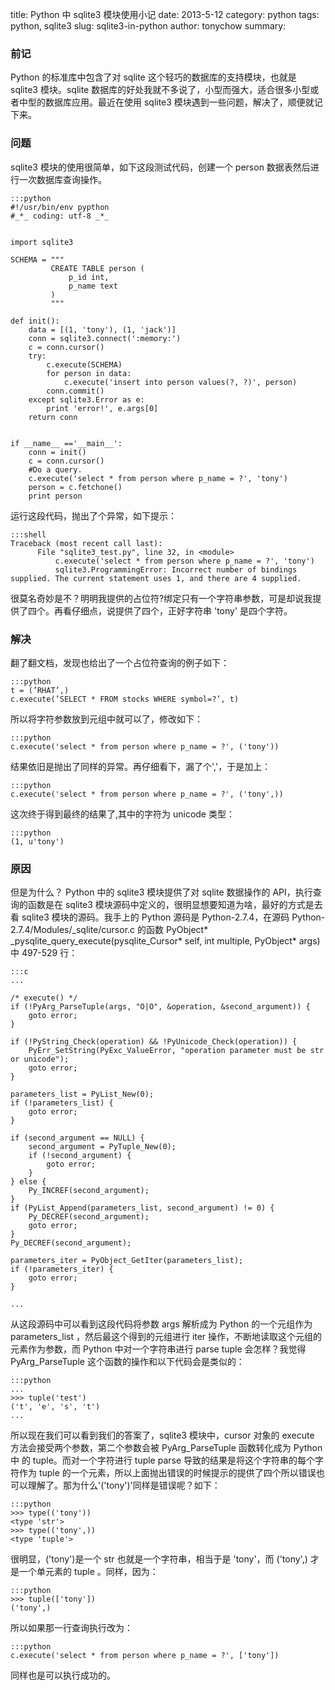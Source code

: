 title: Python 中 sqlite3 模块使用小记
date: 2013-5-12
category: python
tags: python, sqlite3
slug: sqlite3-in-python
author: tonychow
summary: 

### 前记

Python 的标准库中包含了对 sqlite 这个轻巧的数据库的支持模块，也就是 sqlite3 模块。sqlite 数据库的好处我就不多说了，小型而强大，适合很多小型或者中型的数据库应用。最近在使用 sqlite3 模块遇到一些问题，解决了，顺便就记下来。



### 问题

sqlite3 模块的使用很简单，如下这段测试代码，创建一个 person 数据表然后进行一次数据库查询操作。

    :::python
    #!/usr/bin/env pypthon
    #_*_ coding: utf-8 _*_


    import sqlite3
    
    SCHEMA = """
             CREATE TABLE person (
                 p_id int,
                 p_name text
             )
             """
    
    def init():
        data = [(1, 'tony'), (1, 'jack')]
        conn = sqlite3.connect(':memory:')
        c = conn.cursor()
        try:
            c.execute(SCHEMA)
            for person in data:
                c.execute('insert into person values(?, ?)', person)
            conn.commit()
        except sqlite3.Error as e:
            print 'error!', e.args[0]
        return conn


    if __name__ =='__main__':
        conn = init()
        c = conn.cursor()
        #Do a query.
        c.execute('select * from person where p_name = ?', 'tony')
        person = c.fetchone()
        print person

运行这段代码，抛出了个异常，如下提示：

    :::shell
    Traceback (most recent call last):
          File "sqlite3_test.py", line 32, in <module>
              c.execute('select * from person where p_name = ?', 'tony')
              sqlite3.ProgrammingError: Incorrect number of bindings supplied. The current statement uses 1, and there are 4 supplied.

很莫名奇妙是不？明明我提供的占位符?绑定只有一个字符串参数，可是却说我提供了四个。再看仔细点，说提供了四个，正好字符串 'tony' 是四个字符。

### 解决

翻了翻文档，发现也给出了一个占位符查询的例子如下：

    :::python
    t = (’RHAT’,)
    c.execute(’SELECT * FROM stocks WHERE symbol=?’, t)

所以将字符参数放到元组中就可以了，修改如下：

    :::python
    c.execute('select * from person where p_name = ?', ('tony'))

结果依旧是抛出了同样的异常。再仔细看下，漏了个','，于是加上：

    :::python
    c.execute('select * from person where p_name = ?', ('tony',))

这次终于得到最终的结果了,其中的字符为 unicode 类型：

    :::python
    (1, u'tony')

### 原因

但是为什么？ Python 中的 sqlite3 模块提供了对 sqlite 数据操作的 API，执行查询的函数是在 sqlite3 模块源码中定义的，很明显想要知道为啥，最好的方式是去看 sqlite3 模块的源码。我手上的 Python 源码是 Python-2.7.4，在源码 Python-2.7.4/Modules/_sqlite/cursor.c 的函数 PyObject* _pysqlite_query_execute(pysqlite_Cursor* self, int multiple, PyObject* args) 中 497-529 行：

    :::c
    ...
    
    /* execute() */
    if (!PyArg_ParseTuple(args, "O|O", &operation, &second_argument)) {
        goto error;
    }
    
    if (!PyString_Check(operation) && !PyUnicode_Check(operation)) {
        PyErr_SetString(PyExc_ValueError, "operation parameter must be str or unicode");
        goto error;
    }
    
    parameters_list = PyList_New(0);
    if (!parameters_list) {
        goto error;
    }
    
    if (second_argument == NULL) {
        second_argument = PyTuple_New(0);
        if (!second_argument) {
            goto error;
        }
    } else {
        Py_INCREF(second_argument);
    }
    if (PyList_Append(parameters_list, second_argument) != 0) {
        Py_DECREF(second_argument);
        goto error;
    }
    Py_DECREF(second_argument);
    
    parameters_iter = PyObject_GetIter(parameters_list);
    if (!parameters_iter) {
        goto error;
    }
    
    ...

从这段源码中可以看到这段代码将参数 args 解析成为 Python 的一个元组作为 parameters_list ，然后最这个得到的元组进行 iter 操作，不断地读取这个元组的元素作为参数，而 Python 中对一个字符串进行 parse tuple 会怎样？我觉得 PyArg_ParseTuple 这个函数的操作和以下代码会是类似的：

    :::python
    ...
    >>> tuple('test')
    ('t', 'e', 's', 't')
    ...

所以现在我们可以看到我们的答案了，sqlite3 模块中，cursor 对象的 execute 方法会接受两个参数，第二个参数会被 PyArg_ParseTuple 函数转化成为 Python中 的 tuple。而对一个字符进行 tuple parse 导致的结果是将这个字符串的每个字符作为 tuple 的一个元素，所以上面抛出错误的时候提示的提供了四个所以错误也可以理解了。那为什么'('tony')'同样是错误呢？如下：

    :::python
    >>> type(('tony'))
    <type 'str'>
    >>> type(('tony',))
    <type 'tuple'>

很明显，('tony')是一个 str 也就是一个字符串，相当于是 'tony'，而 ('tony',) 才是一个单元素的 tuple 。同样，因为：

    :::python
    >>> tuple(['tony'])
    ('tony',)

所以如果那一行查询执行改为：

    :::python
    c.execute('select * from person where p_name = ?', ['tony'])

同样也是可以执行成功的。
